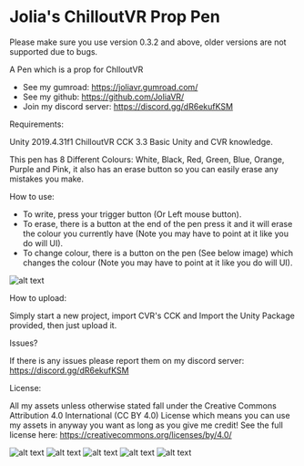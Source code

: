 # Jolia's ChilloutVR Prop Pen
Please make sure you use version 0.3.2 and above, older versions are not supported due to bugs.

A Pen which is a prop for ChlloutVR

- See my gumroad: https://joliavr.gumroad.com/
- See my github: https://github.com/JoliaVR/
- Join my discord server: https://discord.gg/dR6ekufKSM

Requirements:

Unity 2019.4.31f1
ChilloutVR CCK 3.3
Basic Unity and CVR knowledge.

This pen has 8 Different Colours: White, Black, Red, Green, Blue, Orange, Purple and Pink, it also has an erase button so you can easily erase any mistakes you make.

How to use:

- To write, press your trigger button (Or Left mouse button).
- To erase, there is a button at the end of the pen press it and it will erase the colour you currently have (Note you may have to point at it like you do will UI).
- To change colour, there is a button on the pen (See below image) which changes the colour (Note you may have to point at it like you do will UI).


![alt text](https://i.imgur.com/fIL9Gnr.jpg)

How to upload:

Simply start a new project, import CVR's CCK and Import the Unity Package provided, then just upload it.

Issues?

If there is any issues please report them on my discord server: https://discord.gg/dR6ekufKSM

License:

All my assets unless otherwise stated fall under the Creative Commons Attribution 4.0 International (CC BY 4.0) License which means you can use my assets in anyway you want as long as you give me credit! See the full license here: https://creativecommons.org/licenses/by/4.0/
 

![alt text](https://i.imgur.com/aPhZy9o.jpg)
![alt text](https://i.imgur.com/qrpJ5QP.jpg)
![alt text](https://i.imgur.com/BqC4M6l.jpg)
![alt text](https://i.imgur.com/gJU7oiY.jpg)
![alt text](https://i.imgur.com/kltjeQh.jpg)


